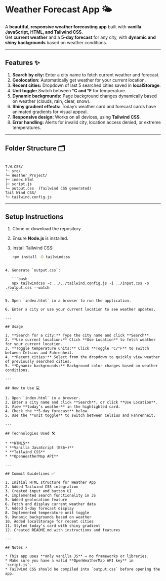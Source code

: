 # Weather Forecast App 🌤️

A **beautiful, responsive weather forecasting app** built with **vanilla JavaScript, HTML, and Tailwind CSS**.  
Get **current weather** and a **5-day forecast** for any city, with **dynamic and shiny backgrounds** based on weather conditions.

---

## Features ✨

1. **Search by city:** Enter a city name to fetch current weather and forecast.
2. **Geolocation:** Automatically get weather for your current location.
3. **Recent cities:** Dropdown of last 5 searched cities saved in **localStorage**.
4. **Unit toggle:** Switch between **°C and °F** for temperature.
5. **Dynamic backgrounds:** Page background changes dynamically based on weather (clouds, rain, clear, snow).
6. **Shiny gradient effects:** Today’s weather card and forecast cards have animated gradients for visual appeal.
7. **Responsive design:** Works on all devices, using **Tailwind CSS**.
8. **Error handling:** Alerts for invalid city, location access denied, or extreme temperatures.

---

## Folder Structure 🗂️

```

T.W.CSS/
└─ src/
└─ Weather_Project/
├─ index.html
├─ script.js
└─ output.css  (Tailwind CSS generated)
Tail Wind CSS/
└─ tailwind.config.js

````

---

## Setup Instructions

1. Clone or download the repository.
2. Ensure **Node.js** is installed.
3. Install Tailwind CSS:

   ```bash
   npm install -D tailwindcss
````

4. Generate `output.css`:

   ```bash
   npx tailwindcss -c ../../tailwind.config.js -i ../input.css -o ./output.css --watch
   ```

5. Open `index.html` in a browser to run the application.

6. Enter a city or use your current location to see weather updates.

---

## Usage

1. **Search for a city:** Type the city name and click **Search**.
2. **Use current location:** Click **Use Location** to fetch weather for your current location.
3. **Toggle temperature units:** Click **Toggle °C/°F** to switch between Celsius and Fahrenheit.
4. **Recent cities:** Select from the dropdown to quickly view weather of previously searched cities.
5. **Dynamic backgrounds:** Background color changes based on weather conditions.

---

## How to Use 💻

1. Open `index.html` in a browser.
2. Enter a city name and click **Search**, or click **Use Location**.
3. View **today’s weather** in the highlighted card.
4. Check the **5-day forecast** below.
5. Use the **unit toggle** to switch between Celsius and Fahrenheit.

---

## Technologies Used 🛠️

* **HTML5**
* **Vanilla JavaScript (ES6+)**
* **Tailwind CSS**
* **OpenWeatherMap API**

---

## Commit Guidelines ✅

1. Initial HTML structure for Weather App
2. Added Tailwind CSS integration
3. Created input and button UI
4. Implemented search functionality in JS
5. Added geolocation feature
6. Fetch and display current weather data
7. Added 5-day forecast display
8. Implemented temperature unit toggle
9. Dynamic backgrounds based on weather
10. Added localStorage for recent cities
11. Styled today’s card with shiny gradient
12. Created README.md with instructions and features

---

## Notes ⚡

* This app uses **only vanilla JS** — no frameworks or libraries.
* Make sure you have a valid **OpenWeatherMap API key** in `script.js`.
* Tailwind CSS should be compiled into `output.css` before opening the app.

````

